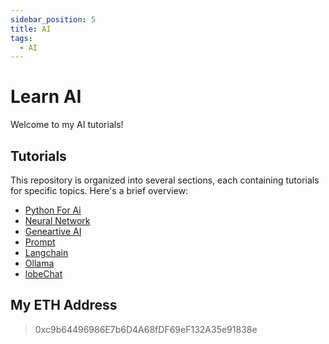 ```yaml
---
sidebar_position: 5
title: AI
tags:
  - AI
---
```


# Learn AI

Welcome to my AI tutorials!

## Tutorials

This repository is organized into several sections, each containing tutorials for specific topics. Here's a brief overview:

* [Python For Ai](./python-for-ai.md)
* [Neural Network](./neural-network.md)
* [Geneartive AI](./generative-ai.md)
* [Prompt](./prompt.md)
* [Langchain](./langchain.md)
* [Ollama](./ollama.md)
* [lobeChat](./lobe-chat.md)

## My ETH Address

> 0xc9b64496986E7b6D4A68fDF69eF132A35e91838e
